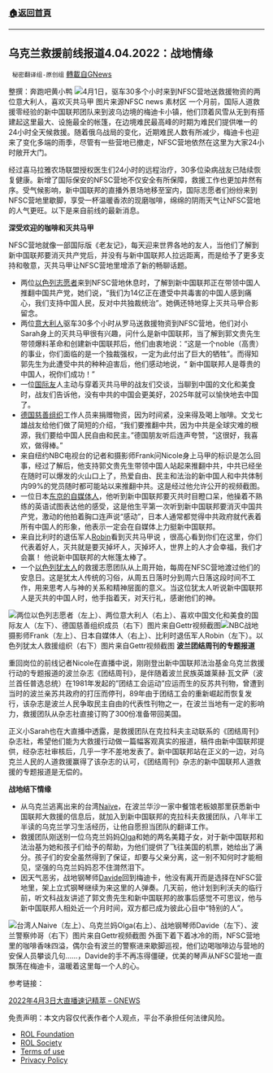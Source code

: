 ###  [:house:返回首頁](https://github.com/ourhimalayas/txt)
---


## 乌克兰救援前线报道4.04.2022：战地情缘
` 秘密翻译组-原创组` [轉載自GNews](https://gnews.org/zh-hans/2285666/)

整撰：奔跑吧黄小鸭
![](https://assets.gnews.org/wp-content/uploads/2022/04/image0-8.jpg)4月1日，驱车30多个小时来到NFSC营地送救援物资的两位意大利人，喜欢灭共马甲 图片来源NFSC news 素材区
一个月前，国际人道救援零经验的新中国联邦团队来到波乌边境的梅迪卡小镇，他们顶着风雪从无到有搭建起这里最大、设施最全的帐篷，在边境难民最高峰的时期为难民们提供唯一的24小时全天候救援。随着俄乌战局的变化，近期难民人数有所减少，梅迪卡也迎来了变化多端的雨季，尽管有一些营地已撤走，NFSC营地依然在这里为大家24小时敞开大门。

经过喜马拉雅农场联盟授权医生们24小时的远程治疗，30多位染病战友已陆续恢复健康。新增了国际保安的NFSC营地不仅安全有所保障，救援工作也更加井然有序。受气候影响，新中国联邦的直播外景场地移至室内，国际志愿者们纷纷来到NFSC营地里歇脚，享受一杯温暖香浓的现磨咖啡，绵绵的阴雨天气让NFSC营地的人气更旺。以下是来自前线的最新消息。

**深受欢迎的咖啡和灭共马甲**

NFSC营地就像一部国际版《老友记》，每天迎来世界各地的友人，当他们了解到新中国联邦要消灭共产党后，并没有与新中国联邦人拉远距离，而是给予了更多支持和敬意，灭共马甲让NFSC营地里增添了新的畅聊话题。

- 两位[以色列志愿者](https://gettr.com/post/p13dh1cbaf2)来到NFSC营地休息时，了解到新中国联邦正在带领中国人推翻中国共产党，她们说，“我们为14亿正在遭受中共毒害的中国人感到痛心，我们支持中国人民，反对中共独裁统治”。她俩还特地穿上灭共马甲合影留念。
- 两位[意大利人](https://gettr.com/post/p131crx1268)驱车30多个小时从罗马送救援物资到NFSC营地，他们对小Sarah身上的灭共马甲很有兴趣，问什么是新中国联邦，当了解到郭文贵先生带领爆料革命和创建新中国联邦后，他们由衷地说：“这是一个noble（高贵）的事业，你们面临的是一个独裁强权，一定为此付出了巨大的牺牲”。而得知郭先生为此遭受中共的种种迫害后，他们感动地说，“ 新中国联邦人是尊贵的中国人，祝你们成功！”
- 一位[国际友](https://gettr.com/post/p12vai260fb)人主动与穿着灭共马甲的战友们交谈，当聊到中国的文化和美食时，战友们告诉他，没有中共的中国会更美好，2025年就可以愉快地去中国了。
- [德国慈善组织](https://gettr.com/post/p13byqo4b13)工作人员来捐赠物资，因为时间紧，没来得及喝上咖啡。文戈七雄战友给他们做了简短的介绍，“我们要推翻中共，因为中共是全球灾难的根源，我们要给中国人民自由和民主。”德国朋友听后连声夸赞，“这很好，我喜欢，做得棒。”
- 来自纽约NBC电视台的记者和摄影师Frank问Nicole身上马甲的标识是怎么回事，经过了解后，他支持郭文贵先生带领中国人站起来推翻中共，中共已经坐在随时可以爆发的火山口上了，热爱自由、民主和法治的新中国人和中共体制内99%的党员随时都可能站以来推翻中共。这是经过他允许公开的视频截图。
- 一位日本[东京的自媒体人](https://gettr.com/post/p13c606bc5b)，他听到新中国联邦要灭共时目瞪口呆，他操着不熟练的英语试图表达他的感受，这是他生平第一次听到新中国联邦要消灭中国共产党，激动的他拍着胸口连声说“感动”，日本人通常都觉得中共政府就代表着所有中国人的形象，他表示一定会在自媒体上力挺新中国联邦。
- 来自比利时的退伍军人[Robin](https://gettr.com/post/p13aohb409f)看到灭共马甲说 ，很高心看到你们在这里，你们代表着好人，灭共就是要灭掉坏人，灭掉坏人，世界上的人才会幸福，我们才会赢！ 他说新中国联邦的大帐篷太棒了。
- 一个[以色列犹太人](https://gettr.com/post/p13dbhd2703)的救援志愿团队从上周开始，每周在NFSC营地渡过他们的安息日。这是犹太人传统的习俗，从周五日落时分到周六日落这段时间不工作，用来思考人与神的关系和精神层面的意义。当这位犹太人听说新中国联邦人是灭共的中国人时，他手指着天，对天行礼，感谢他们的神。

![](https://assets.gnews.org/wp-content/uploads/2022/04/7-9.jpg)两位以色列志愿者（左上）、两位意大利人（右上）、喜欢中国文化和美食的国际友人（左下）、德国慈善组织成员（右下）图片来自Gettr视频截图![](https://assets.gnews.org/wp-content/uploads/2022/04/9-7.jpg)NBC战地摄影师Frank（左上）、日本自媒体人（右上）、比利时退伍军人Robin（左下）。以色列犹太人救援组织（右下）图片来自Gettr视频截图
**波兰团结周刊的专题报道**

重回岗位的前线记者Nicole在直播中说，刚刚登出新中国联邦法治基金乌克兰救援行动的专题报道的波兰杂志《团结周刊》，是伴随着波兰民族英雄莱赫·瓦文萨（波兰首任普选总统）在1981年发起的”团结工会运动”应运而生的反苏共刊物，曾遭到当时的波兰亲苏共政府的打压而停刊，89年由于团结工会的重新崛起而恢复发行，该杂志是波兰人民争取民主自由的代表性刊物之一，在波兰当地有一定的影响力，救援团队从杂志社直接订购了300份准备带回美国。

正义小Sarah也在大直播中透露，是救援团队在克拉科夫主动联系的《团结周刊》杂志社，希望他们能为大救援行动做一篇幅客观真实的报道，稿件由新中国联邦提供，经杂志社审核后，几乎一字不差地发表了。新中国联邦站在正义的一边，对乌克兰人民的人道救援赢得了该杂志的认可，《团结周刊》杂志的新中国联邦人道救援的专题报道是无偿的。

**战地结下情缘**

- 从乌克兰逃离出来的台湾[Naïve](https://gettr.com/post/p12ylpc052d)，在波兰华沙一家中餐馆老板娘那里获悉新中国联邦大救援的信息后，就加入到新中国联邦的克拉科夫救援团队，八年半工半读的乌克兰学习生活经历，让他自愿担当团队的翻译工作。
- 救援团队刚送别一位乌克兰妈妈[Olga](https://gettr.com/post/p135b9j1e16)和她的两名美籍子女，对于新中国联邦和法治基为她和孩子们给予的帮助，为他们提供了飞往美国的机票，她给出了满分。孩子们的安全虽然得到了保证，却要与父亲分离，这一别不知何时才能相见，坚强的乌克兰妈妈忍不住潸然泪下。
- 因天气恶劣，战地钢琴师[Davide](https://gettr.com/post/p131cf5719c)回到梅迪卡，他没有离开而是选择在NFSC营地里，架上立式钢琴继续为来这里的人弹奏。几天前，他计划到利沃夫的临行前，听文科战友讲述了郭文贵先生和新中国联邦的故事后感觉不可思议，他与新中国联邦人相处近一个月时间，双方都已成为彼此心目中“特别的人”。

![](https://assets.gnews.org/wp-content/uploads/2022/04/图片13-1.jpg)台湾人Naive（左上）、乌克兰妈Olga(右上）、战地钢琴师Davide（左下）、波兰警察帅哥（右下）图片来自Gettr视频截图
外面下着下着冰冷的雨，NFSC营地里的咖啡香味四溢，偶尔会有波兰的警察进来歇脚巡视，他们边喝咖啡边与营地的安保人员攀谈几句……，Davide的手不再冻得僵硬，优美的琴声从NFSC营地一直飘荡在梅迪卡，温暖着这里每一个人的心。

参考链接：

[2022年4月3日大直播速记精萃 – GNEWS](https://gnews.org/zh-hans/2282328/)

 

免责声明：本文内容仅代表作者个人观点，平台不承担任何法律风险。

- [ROL Foundation](https://rolfoundation.org/)
- [ROL Society](https://rolsociety.org/)
- [Terms of use](https://gnews.org/terms-of-use-3/)
- [Privacy Policy](https://gnews.org/privacy-policy/)
